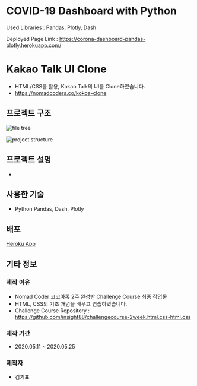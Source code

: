 # COVID-19 Dashboard with Python

Used Libraries : Pandas, Plotly, Dash

Deployed Page Link : https://corona-dashboard-pandas-plotly.herokuapp.com/
# Kakao Talk UI Clone

* HTML/CSS를 활용, Kakao Talk의 UI를 Clone하였습니다.
* https://nomadcoders.co/kokoa-clone

## 프로젝트 구조

![file tree]()

![project structure]()

## 프로젝트 설명

* 


## 사용한 기술

* Python Pandas, Dash, Plotly 

## 배포

[Heroku App](https://corona-dashboard-pandas-plotly.herokuapp.com/)

## 기타 정보
### 제작 이유

* Nomad Coder 코코아톡 2주 완성반 Challenge Course 최종 작업물
* HTML, CSS의 기초 개념을 배우고 연습하였습니다.
* Challenge Course Repository : https://github.com/insight88/challengecourse-2week.html.css-html.css

### 제작 기간

* 2020.05.11 ~ 2020.05.25

### 제작자

* 김기표
